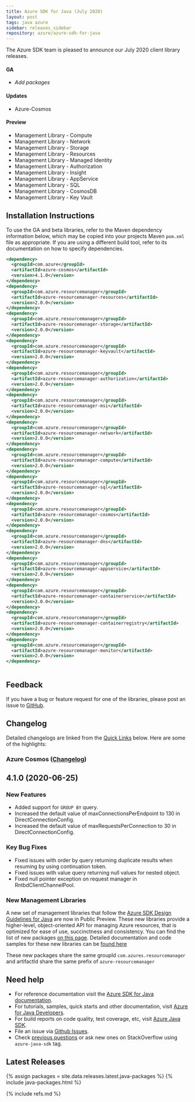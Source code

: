 ```yaml
---
title: Azure SDK for Java (July 2020)
layout: post
tags: java azure
sidebar: releases_sidebar
repository: azure/azure-sdk-for-java
---
```


The Azure SDK team is pleased to announce our July 2020 client library releases.

#### GA

- _Add packages_

#### Updates

- Azure-Cosmos

#### Preview

- Management Library - Compute
- Management Library - Network
- Management Library - Storage
- Management Library - Resources
- Management Library - Managed Identity
- Management Library - Authorization
- Management Library - Insight
- Management Library - AppService
- Management Library - SQL
- Management Library - CosmosDB
- Management Library - Key Vault

## Installation Instructions

To use the GA and beta libraries, refer to the Maven dependency information below, which may be copied into your projects Maven `pom.xml` file as appropriate. If you are using a different build tool, refer to its documentation on how to specify dependencies.

```xml
<dependency>
  <groupId>com.azure</groupId>
  <artifactId>azure-cosmos</artifactId>
  <version>4.1.0</version>
</dependency>
<dependency>
  <groupId>com.azure.resourcemanager</groupId>
  <artifactId>azure-resourcemanager-resources</artifactId>
  <version>2.0.0</version>
</dependency>
<dependency>
  <groupId>com.azure.resourcemanager</groupId>
  <artifactId>azure-resourcemanager-storage</artifactId>
  <version>2.0.0</version>
</dependency>
<dependency>
  <groupId>com.azure.resourcemanager</groupId>
  <artifactId>azure-resourcemanager-keyvault</artifactId>
  <version>2.0.0</version>
</dependency>
<dependency>
  <groupId>com.azure.resourcemanager</groupId>
  <artifactId>azure-resourcemanager-authorization</artifactId>
  <version>2.0.0</version>
</dependency>
<dependency>
  <groupId>com.azure.resourcemanager</groupId>
  <artifactId>azure-resourcemanager-msi</artifactId>
  <version>2.0.0</version>
</dependency>
<dependency>
  <groupId>com.azure.resourcemanager</groupId>
  <artifactId>azure-resourcemanager-network</artifactId>
  <version>2.0.0</version>
</dependency>
<dependency>
  <groupId>com.azure.resourcemanager</groupId>
  <artifactId>azure-resourcemanager-compute</artifactId>
  <version>2.0.0</version>
</dependency>
<dependency>
  <groupId>com.azure.resourcemanager</groupId>
  <artifactId>azure-resourcemanager-sql</artifactId>
  <version>2.0.0</version>
</dependency>
<dependency>
  <groupId>com.azure.resourcemanager</groupId>
  <artifactId>azure-resourcemanager-cosmos</artifactId>
  <version>2.0.0</version>
</dependency>
<dependency>
  <groupId>com.azure.resourcemanager</groupId>
  <artifactId>azure-resourcemanager-dns</artifactId>
  <version>2.0.0</version>
</dependency>
<dependency>
  <groupId>com.azure.resourcemanager</groupId>
  <artifactId>azure-resourcemanager-appservice</artifactId>
  <version>2.0.0</version>
</dependency>
<dependency>
  <groupId>com.azure.resourcemanager</groupId>
  <artifactId>azure-resourcemanager-containerservice</artifactId>
  <version>2.0.0</version>
</dependency>
<dependency>
  <groupId>com.azure.resourcemanager</groupId>
  <artifactId>azure-resourcemanager-containerregistry</artifactId>
  <version>2.0.0</version>
</dependency>
<dependency>
  <groupId>com.azure.resourcemanager</groupId>
  <artifactId>azure-resourcemanager-monitor</artifactId>
  <version>2.0.0</version>
</dependency>
  
```

## Feedback

If you have a bug or feature request for one of the libraries, please post an issue to [GitHub](https://github.com/azure/azure-sdk-for-java/issues).

## Changelog

Detailed changelogs are linked from the [Quick Links](#quick-links) below. Here are some of the highlights:

### Azure Cosmos ([Changelog](https://github.com/Azure/azure-sdk-for-java/blob/master/sdk/cosmos/azure-cosmos/CHANGELOG.md#410-2020-06-25))

## 4.1.0 (2020-06-25)
### New Features
* Added support for `GROUP BY` query.
* Increased the default value of maxConnectionsPerEndpoint to 130 in DirectConnectionConfig.
* Increased the default value of maxRequestsPerConnection to 30 in DirectConnectionConfig.
### Key Bug Fixes
* Fixed issues with order by query returning duplicate results when resuming by using continuation token. 
* Fixed issues with value query returning null values for nested object.
* Fixed null pointer exception on request manager in RntbdClientChannelPool.

### New Management Libraries

A new set of management libraries that follow the [Azure SDK Design Guidelines for Java](https://azure.github.io/azure-sdk/java/guidelines/) are now in Public Preview. These new libraries provide a higher-level, object-oriented API for managing Azure resources, that is optimized for ease of use, succinctness and consistency. You can find the list of new packages [on this page](https://azure.github.io/azure-sdk/releases/latest/java.html). Detailed documentation and code samples for these new libraries can be [found here](https://github.com/Azure/azure-sdk-for-java/tree/master/sdk/management)

These new packages share the same groupId ``com.azures.resourcemanager`` and artifactId share the same prefix of ``azure-resourcemanager`` 
  
## Need help

- For reference documentation visit the [Azure SDK for Java documentation](https://azure.github.io/azure-sdk-for-java/).
- For tutorials, samples, quick starts and other documentation, visit [Azure for Java Developers](https://docs.microsoft.com/java/azure/).
- For build reports on code quality, test coverage, etc, visit [Azure Java SDK](https://azuresdkartifacts.blob.core.windows.net/azure-sdk-for-java/index.html).
- File an issue via [Github Issues](https://github.com/Azure/azure-sdk-for-java/issues/new/choose).
- Check [previous questions](https://stackoverflow.com/questions/tagged/azure-java-sdk) or ask new ones on StackOverflow using `azure-java-sdk` tag.

## Latest Releases

{% assign packages = site.data.releases.latest.java-packages %}
{% include java-packages.html %}

{% include refs.md %}
